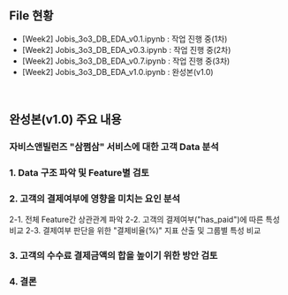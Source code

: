 ## File 현황

- [Week2] Jobis_3o3_DB_EDA_v0.1.ipynb : 작업 진행 중(1차)
- [Week2] Jobis_3o3_DB_EDA_v0.3.ipynb : 작업 진행 중(2차)
- [Week2] Jobis_3o3_DB_EDA_v0.7.ipynb : 작업 진행 중(3차)
- [Week2] Jobis_3o3_DB_EDA_v1.0.ipynb : 완성본(v1.0)

<br/>

## 완성본(v1.0) 주요 내용

### 자비스앤빌런즈 "삼쩜삼" 서비스에 대한 고객 Data 분석

### 1. Data 구조 파악 및 Feature별 검토

### 2. 고객의 결제여부에 영향을 미치는 요인 분석

2-1. 전체 Feature간 상관관계 파악
2-2. 고객의 결제여부("has_paid")에 따른 특성 비교
2-3. 결제여부 판단을 위한 "결제비율(%)" 지표 산출 및 그룹별 특성 비교

### 3. 고객의 수수료 결제금액의 합을 높이기 위한 방안 검토

### 4. 결론

